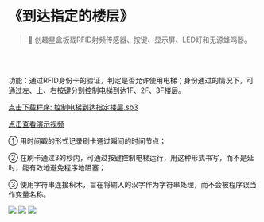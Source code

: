 # 《到达指定的楼层》

> 🧰 创趣星盒板载RFID射频传感器、按键、显示屏、LED灯和无源蜂鸣器。

<br><br>


功能：通过RFID身份卡的验证，判定是否允许使用电梯；身份通过的情况下，可通过左、上、右按键分别控制电梯到达1F、2F、3F楼层。

<a href="/tutorial/starbox_yj/sb3/06/控制电梯到达指定楼层.sb3">点击下载程序: 控制电梯到达指定楼层.sb3</a>

<a href="https://www.cfunworld.com" target="_blank">点击查看演示视频</a>

① 用时间戳的形式记录刷卡通过瞬间的时间节点；

② 在刷卡通过3的秒内，可通过按键控制电梯运行，用这种形式书写，而不是延时，能有效地避免程序地阻塞；

③ 使用字符串连接积木，旨在将输入的汉字作为字符串处理，而不会被程序误当作变量名称。

<img src="/images/06/控制电梯到达指定楼层1.png">

<img src="/images/06/控制电梯到达指定楼层2.png">

<img src="/images/06/控制电梯到达指定楼层3.png">